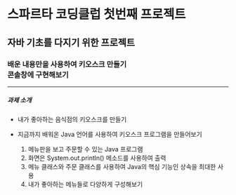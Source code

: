 <h1>스파르타 코딩클럽 첫번째 프로젝트</h1>
<h2>자바 기초를 다지기 위한 프로젝트</h2>
<h3>배운 내용만을 사용하여 키오스크 만들기 <br/> 콘솔창에 구현해보기</h3>

---

##### 과제 소개

- 내가 좋아하는 음식점의 키오스크를 만들기 <br/>
- 지금까지 배워온 Java 언어를 사용하여 키오스크 프로그램을 만들어보기 <br/>

  1. 메뉴판을 보고 주문할 수 있는 Java 프로그램 <br/>
  2. 화면은 System.out.println() 메소드를 사용하여 출력 <br/>
  3. 메뉴 클래스와 주문 클래스를 사용하여 Java의 핵심 기능인 상속을 최대한 사용 <br/>
  4. 내가 좋아하는 메뉴들로 다양하게 구성해보기 <br/>
